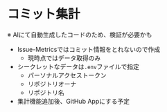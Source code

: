 # コミット集計

※ AIにて自動生成したコードのため、検証が必要かも

- Issue-Metricsではコミット情報をとれないので作成
    - 現時点ではデータ取得のみ
- シークレットなデータは`.env`ファイルで指定
    - パーソナルアクセストークン
    - リポジトリオーナ
    - リポジトリ名
- 集計機能追加後、GitHub Appにする予定